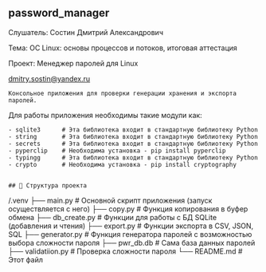 ## password_manager

Слушатель: Состин Дмитрий Александрович

Тема: ОС Linux: основы процессов и потоков, итоговая аттестация

Проект: Менеджер паролей для Linux

dmitry.sostin@yandex.ru

    Консольное приложения для проверки генерации хранения и экспорта паролей.

Для работы приложения необходимы такие модули как:
```
- sqlite3      # Эта библиотека входит в стандартную библиотеку Python
- string       # Эта библиотека входит в стандартную библиотеку Python
- secrets      # Эта библиотека входит в стандартную библиотеку Python
- pyperclip    # Необходима установка - pip install pyperclip
- typingg      # Эта библиотека входит в стандартную библиотеку Python
- crypto       # Необходима установка - pip install cryptography


## 📂 Структура проекта
```
/.venv
    ├── main.py          # Основной скрипт приложения (запуск осуществляется с него)
    ├── copy.py          # Функция копирования в буфер обмена
    ├── db_create.py     # Функции для работы с БД SQLite (добавления и чтения)
    ├── export.py        # Функции экспорта в CSV, JSON, SQL
    ├── generator.py     # Функция генератора паролей с возможностью выбора сложности пароля
    ├── pwr_db.db        # Сама база данных паролей
    ├── validatiion.py   # Проверка сложности пароля
    └── README.md        # Этот файл
